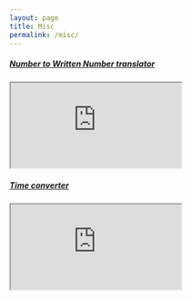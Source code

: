 ```yaml
---
layout: page
title: Misc 
permalink: /misc/
---
```


##### [Number to Written Number translator](http://blog.meihao.us/app/tool.html)

<iframe src="https://blog.meihao.us/app/tool.html"></iframe>


##### [Time converter](http://blog.meihao.us/app/localtime.html)

<iframe src="https://blog.meihao.us/app/localtime.html"></iframe>
